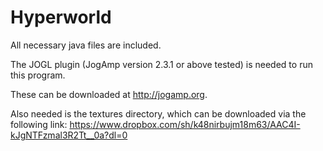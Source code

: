 Hyperworld
=========
All necessary java files are included.

The JOGL plugin (JogAmp version 2.3.1 or above tested) is needed to run this program.

These can be downloaded at http://jogamp.org.

Also needed is the textures directory, which can be downloaded via the following link:
https://www.dropbox.com/sh/k48nirbujm18m63/AAC4I-kJgNTFzmal3R2Tt__0a?dl=0
